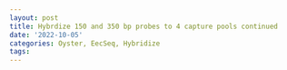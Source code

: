 ```yaml
---
layout: post
title: Hybrdize 150 and 350 bp probes to 4 capture pools continued
date: '2022-10-05'
categories: Oyster, EecSeq, Hybridize
tags: 
---
```

